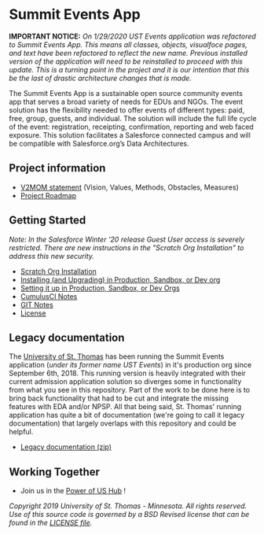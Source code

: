 # Summit Events App

**IMPORTANT NOTICE:**
*On 1/29/2020 UST Events application was refactored to Summit Events App. This means all classes, objects, visualfoce pages, and text have been refactored to reflect the new name. Previous installed version of the application will need to be reinstalled to proceed with this update. This is a turning point in the project and it is our intention that this be the last of drastic architecture changes that is made.*

The Summit Events App is a sustainable open source community events app that serves a broad variety of needs for EDUs and NGOs. The event solution has the flexibility needed to offer events of different types: paid, free, group, guests, and individual. The solution will include the full life cycle of the event: registration, receipting, confirmation, reporting and web faced exposure. This solution facilitates a Salesforce connected campus and will be compatible with Salesforce.org’s Data Architectures.

## Project information

* [V2MOM statement](https://github.com/tcdahlberg/Summit-Events-App/wiki/V2MOM) (Vision, Values, Methods, Obstacles, Measures)
* [Project Roadmap](https://github.com/tcdahlberg/Summit-Events-App/wiki/Road-Map)

[1]: <docs/scatch-org-creation.md> "Setting up Summit Events App for Scratch org Development"
[2]: <docs/Prod-Install.md> "How to install Summit Events in Production, Sandbox, or Dev org"
[3]: <docs/set-up.md> "How to set up Summit Events in Salesforce"
[4]: <docs/CumulusCI-notes.md> "Notes on using Cumulus CI"
[5]: <docs/GIT-notes.md> "Notes on using GIT"
[6]: <LICENSE.md> "License"
[7]: <https://www.stthomas.edu> "University of St. Thomas"
[8]: <docs/files/USTEvent_DOCS.zip> "Old Event Documentation"

## Getting Started

*Note: In the Salesforce Winter '20 release Guest User access is severely restricted. There are new instructions in the "Scratch Org Installation"
to address this new security.*
* [Scratch Org Installation][1]
* [Installing (and Upgrading) in Production, Sandbox, or Dev org][2]
* [Setting it up in Production, Sandbox, or Dev Orgs][3]
* [CumulusCI Notes][4]
* [GIT Notes][5]
* [License][6]

## Legacy documentation

The [University of St. Thomas][7] has been running the Summit Events application (*under its former name UST Events*) in it's production org since September 6th, 2018. This running version is heavily integrated with their current admission application solution so diverges some in functionality from what you see in this repository. Part of the work to be done here is to bring back functionality that had to be cut and integrate the missing features with EDA and/or NPSP. All that being said, St. Thomas' running application has quite a bit of documentation (we're going to call it legacy documentation) that largely overlaps with this repository and could be helpful.

* [Legacy documentation (zip)][8]

## Working Together

* Join us in the [Power of US Hub](https://powerofus.force.com/s/group/0F91E000000bo8OSAQ/summit-events-app) !

*Copyright 2019 University of St. Thomas - Minnesota. All rights reserved.
Use of this source code is governed by a BSD Revised
license that can be found in the [LICENSE file][6].*

